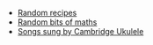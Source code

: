 - [Random recipes](./chickpea-curry)
- [Random bits of maths](./mikes-maths)
- [Songs sung by Cambridge Ukulele](./songs-sung)
